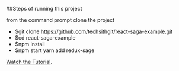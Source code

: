 ##Steps of running this project

from the command prompt clone the project

* $git clone https://github.com/techsithgit/react-saga-example.git
* $cd react-saga-example
* $npm install
* $npm start
 yarn add redux-sage

[Watch the Tutorial](https://youtu.be/eUMbH6X_Adc).
